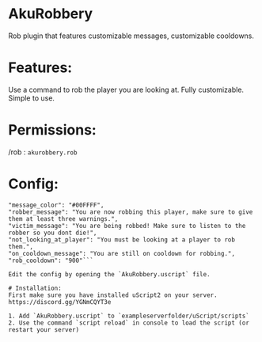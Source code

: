 # AkuRobbery
Rob plugin that features customizable messages, customizable cooldowns.

# Features:
 Use a command to rob the player you are looking at.
 Fully customizable.
 Simple to use.
 
# Permissions:
 /rob : `akurobbery.rob`
 
# Config:
  ```"permission_prefix": "akurobbery", // dont change this
  "message_color": "#00FFFF",
  "robber_message": "You are now robbing this player, make sure to give them at least three warnings.",
  "victim_message": "You are being robbed! Make sure to listen to the robber so you dont die!",
  "not_looking_at_player": "You must be looking at a player to rob them.",
  "on_cooldown_message": "You are still on cooldown for robbing.",
  "rob_cooldown": "900"```
  
  Edit the config by opening the `AkuRobbery.uscript` file.
 
# Installation:
First make sure you have installed uScript2 on your server.
https://discord.gg/YGNmCQYT3e

1. Add `AkuRobbery.uscript` to `exampleserverfolder/uScript/scripts`
2. Use the command `script reload` in console to load the script (or restart your server)


 

